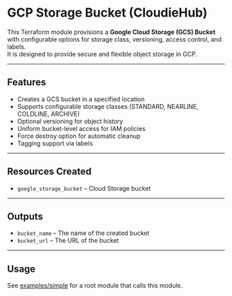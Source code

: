 # GCP Storage Bucket (CloudieHub)

This Terraform module provisions a **Google Cloud Storage (GCS) Bucket** with configurable options for storage class, versioning, access control, and labels.  
It is designed to provide secure and flexible object storage in GCP.

---

## Features

- Creates a GCS bucket in a specified location  
- Supports configurable storage classes (STANDARD, NEARLINE, COLDLINE, ARCHIVE)  
- Optional versioning for object history  
- Uniform bucket-level access for IAM policies  
- Force destroy option for automatic cleanup  
- Tagging support via labels  

---

## Resources Created

- `google_storage_bucket` – Cloud Storage bucket  

---

## Outputs

- `bucket_name` – The name of the created bucket  
- `bucket_url` – The URL of the bucket  

---

## Usage

See [examples/simple](./examples/simple/main.tf) for a root module that calls this module.

